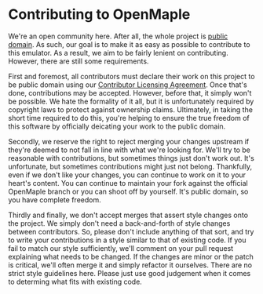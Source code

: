 # Contributing to OpenMaple #

We're an open community here. After all, the whole project is 
[public domain][pdl]. As such, our goal is to make it as easy as possible to 
contribute to this emulator. As a result, we aim to be fairly lenient on 
contributing. However, there are still some requirements. 

First and foremost, all contributors must declare their work on this project to 
be public domain using our [Contributor Licensing Agreement][cla]. Once that's 
done, contributions may be accepted. However, before that, it simply won't be 
possible. We hate the formality of it all, but it is unfortunately required by 
copyright laws to protect against ownership claims. Ultimately, in taking the 
short time required to do this, you're helping to ensure the true freedom of 
this software by officially deicating your work to the public domain.

Secondly, we reserve the right to reject merging your changes upstream if 
they're deemed to not fall in line with what we're looking for. We'll try to be 
reasonable with contributions, but sometimes things just don't work out. It's 
unfortunate, but sometimes contributions might just not belong. Thankfully, 
even if we don't like your changes, you can continue to work on it to your 
heart's content. You can continue to maintain your fork against the official 
OpenMaple branch or you can shoot off by yourself. It's public domain, so you 
have complete freedom.

Thirdly and finally, we don't accept merges that assert style changes onto the 
project. We simply don't need a back-and-forth of style changes between 
contributors. So, please don't include anything of that sort, and try to write 
your contributions in a style similar to that of existing code. If you fail to 
match our style sufficiently, we'll comment on your pull request explaining 
what needs to be changed. If the changes are minor or the patch is critical, 
we'll often merge it and simply refactor it ourselves. There are no strict 
style guidelines here. Please just use good judgement when it comes to 
determing what fits with existing code.

[pdl]: <http://unlicense.org/>                                      "Unlicense"
[cla]: <http://www.clahub.com/agreements/aaronweiss74/OpenMaple>    "CLA"